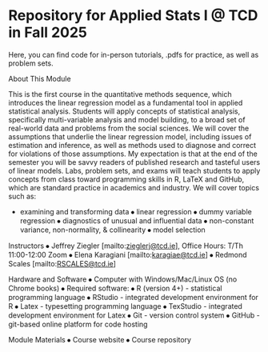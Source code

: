 # Repository for Applied Stats I @ TCD in Fall 2025

Here, you can find code for in-person tutorials, .pdfs for practice, as well as problem sets.

About This Module

This is the first course in the quantitative methods sequence, which introduces the linear regression model as a fundamental tool in applied statistical analysis. Students will apply concepts of statistical analysis, specifically multi-variable analysis and model building, to a broad set of real-world data and problems from the social sciences. We will cover the assumptions that underlie the linear regression model, including issues of estimation and inference, as well as methods used to diagnose and correct for violations of those assumptions. My expectation is that at the end of the semester you will be savvy readers of published research and tasteful users of linear models. Labs, problem sets, and exams will teach students to apply concepts from class toward programming skills in R, LaTeX and GitHub, which are standard practice in academics and industry. We will cover topics such as:

- examining and transforming data
⦁	linear regression
⦁	dummy variable regression
⦁	diagnostics of unusual and influential data
⦁	non-constant variance, non-normality, & collinearity
⦁	model selection

Instructors
⦁	Jeffrey Ziegler  [mailto:zieglerj@tcd.ie], Office Hours: T/Th 11:00-12:00 Zoom
⦁	Elena Karagiani [mailto:karagiae@tcd.ie]
⦁	Redmond Scales [mailto:RSCALES@tcd.ie]

Hardware and Software
⦁	Computer with Windows/Mac/Linux OS (no Chrome books)
⦁	Required software:
⦁	R (version 4+) - statistical programming language
⦁	RStudio - integrated development environment for R
⦁	Latex - typesetting programming language
⦁	TexStudio - integrated development environment for Latex
⦁	Git - version control system
⦁	GitHub - git-based online platform for code hosting

Module Materials
⦁	Course website
⦁	Course repository
